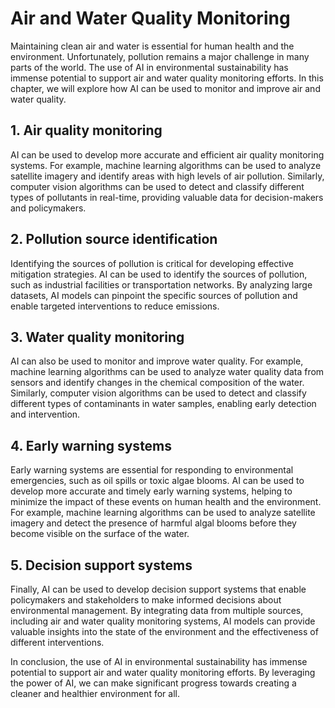 Air and Water Quality Monitoring
====================================================================================

Maintaining clean air and water is essential for human health and the environment. Unfortunately, pollution remains a major challenge in many parts of the world. The use of AI in environmental sustainability has immense potential to support air and water quality monitoring efforts. In this chapter, we will explore how AI can be used to monitor and improve air and water quality.

1\. Air quality monitoring
-------------------------

AI can be used to develop more accurate and efficient air quality monitoring systems. For example, machine learning algorithms can be used to analyze satellite imagery and identify areas with high levels of air pollution. Similarly, computer vision algorithms can be used to detect and classify different types of pollutants in real-time, providing valuable data for decision-makers and policymakers.

2\. Pollution source identification
----------------------------------

Identifying the sources of pollution is critical for developing effective mitigation strategies. AI can be used to identify the sources of pollution, such as industrial facilities or transportation networks. By analyzing large datasets, AI models can pinpoint the specific sources of pollution and enable targeted interventions to reduce emissions.

3\. Water quality monitoring
---------------------------

AI can also be used to monitor and improve water quality. For example, machine learning algorithms can be used to analyze water quality data from sensors and identify changes in the chemical composition of the water. Similarly, computer vision algorithms can be used to detect and classify different types of contaminants in water samples, enabling early detection and intervention.

4\. Early warning systems
------------------------

Early warning systems are essential for responding to environmental emergencies, such as oil spills or toxic algae blooms. AI can be used to develop more accurate and timely early warning systems, helping to minimize the impact of these events on human health and the environment. For example, machine learning algorithms can be used to analyze satellite imagery and detect the presence of harmful algal blooms before they become visible on the surface of the water.

5\. Decision support systems
---------------------------

Finally, AI can be used to develop decision support systems that enable policymakers and stakeholders to make informed decisions about environmental management. By integrating data from multiple sources, including air and water quality monitoring systems, AI models can provide valuable insights into the state of the environment and the effectiveness of different interventions.

In conclusion, the use of AI in environmental sustainability has immense potential to support air and water quality monitoring efforts. By leveraging the power of AI, we can make significant progress towards creating a cleaner and healthier environment for all.
